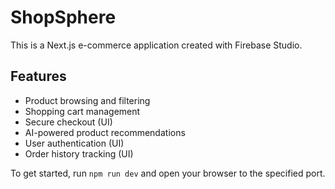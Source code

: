 # ShopSphere

This is a Next.js e-commerce application created with Firebase Studio.

## Features

- Product browsing and filtering
- Shopping cart management
- Secure checkout (UI)
- AI-powered product recommendations
- User authentication (UI)
- Order history tracking (UI)

To get started, run `npm run dev` and open your browser to the specified port.
